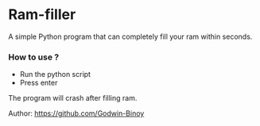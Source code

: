 # Ram-filler


A simple Python program that can completely fill your ram within seconds.

### How to use ?

- Run the python script
- Press enter


The program will crash after filling ram.

Author: https://github.com/Godwin-Binoy 